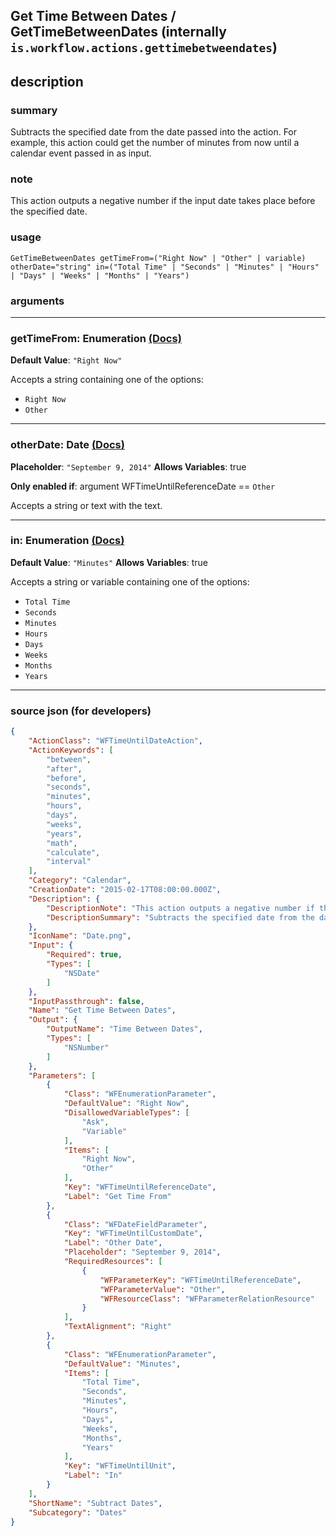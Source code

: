 
## Get Time Between Dates / GetTimeBetweenDates (internally `is.workflow.actions.gettimebetweendates`)


## description

### summary

Subtracts the specified date from the date passed into the action. For example, this action could get the number of minutes from now until a calendar event passed in as input.


### note

This action outputs a negative number if the input date takes place before the specified date.


### usage
```
GetTimeBetweenDates getTimeFrom=("Right Now" | "Other" | variable) otherDate="string" in=("Total Time" | "Seconds" | "Minutes" | "Hours" | "Days" | "Weeks" | "Months" | "Years")
```

### arguments

---

### getTimeFrom: Enumeration [(Docs)](https://pfgithub.github.io/shortcutslang/gettingstarted#enum-select-field)
**Default Value**: `"Right Now"`


Accepts a string 
containing one of the options:

- `Right Now`
- `Other`

---

### otherDate: Date [(Docs)](https://pfgithub.github.io/shortcutslang/gettingstarted#text-field)
**Placeholder**: `"September 9, 2014"`
**Allows Variables**: true

**Only enabled if**: argument WFTimeUntilReferenceDate == `Other`

Accepts a string 
or text
with the text.

---

### in: Enumeration [(Docs)](https://pfgithub.github.io/shortcutslang/gettingstarted#enum-select-field)
**Default Value**: `"Minutes"`
**Allows Variables**: true



Accepts a string 
or variable
containing one of the options:

- `Total Time`
- `Seconds`
- `Minutes`
- `Hours`
- `Days`
- `Weeks`
- `Months`
- `Years`

---

### source json (for developers)

```json
{
	"ActionClass": "WFTimeUntilDateAction",
	"ActionKeywords": [
		"between",
		"after",
		"before",
		"seconds",
		"minutes",
		"hours",
		"days",
		"weeks",
		"years",
		"math",
		"calculate",
		"interval"
	],
	"Category": "Calendar",
	"CreationDate": "2015-02-17T08:00:00.000Z",
	"Description": {
		"DescriptionNote": "This action outputs a negative number if the input date takes place before the specified date.",
		"DescriptionSummary": "Subtracts the specified date from the date passed into the action. For example, this action could get the number of minutes from now until a calendar event passed in as input."
	},
	"IconName": "Date.png",
	"Input": {
		"Required": true,
		"Types": [
			"NSDate"
		]
	},
	"InputPassthrough": false,
	"Name": "Get Time Between Dates",
	"Output": {
		"OutputName": "Time Between Dates",
		"Types": [
			"NSNumber"
		]
	},
	"Parameters": [
		{
			"Class": "WFEnumerationParameter",
			"DefaultValue": "Right Now",
			"DisallowedVariableTypes": [
				"Ask",
				"Variable"
			],
			"Items": [
				"Right Now",
				"Other"
			],
			"Key": "WFTimeUntilReferenceDate",
			"Label": "Get Time From"
		},
		{
			"Class": "WFDateFieldParameter",
			"Key": "WFTimeUntilCustomDate",
			"Label": "Other Date",
			"Placeholder": "September 9, 2014",
			"RequiredResources": [
				{
					"WFParameterKey": "WFTimeUntilReferenceDate",
					"WFParameterValue": "Other",
					"WFResourceClass": "WFParameterRelationResource"
				}
			],
			"TextAlignment": "Right"
		},
		{
			"Class": "WFEnumerationParameter",
			"DefaultValue": "Minutes",
			"Items": [
				"Total Time",
				"Seconds",
				"Minutes",
				"Hours",
				"Days",
				"Weeks",
				"Months",
				"Years"
			],
			"Key": "WFTimeUntilUnit",
			"Label": "In"
		}
	],
	"ShortName": "Subtract Dates",
	"Subcategory": "Dates"
}
```

